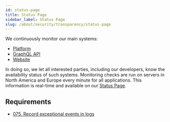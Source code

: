 ```yaml
---
id: status-page
title: Status Page
sidebar_label: Status Page
slug: /about/security/transparency/status-page
---
```


We continuously monitor our main systems:

- [Platform](https://app.fluidattacks.com/)
- [GraphQL API](https://app.fluidattacks.com/api)
- [Website](https://fluidattacks.com/)

In doing so,
we let all interested parties,
including our developers,
know the availability status of such systems.
Monitoring checks are run on servers
in North America and Europe
every minute for all applications.
This information is real-time
and available on our
[Status Page](https://status.fluidattacks.com/).

## Requirements

- [075. Record exceptional events in logs](/criteria/requirements/075)
